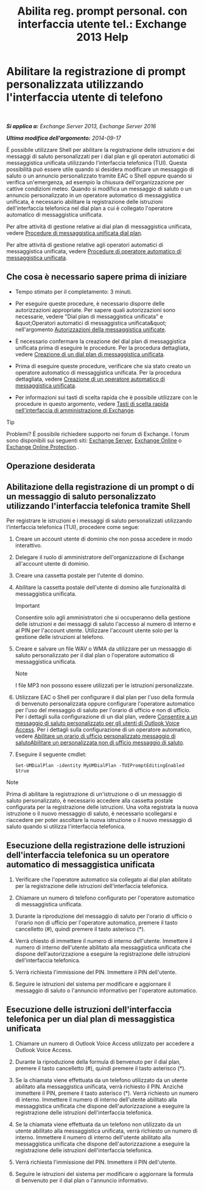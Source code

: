 ﻿---
title: 'Abilita reg. prompt personal. con interfaccia utente tel.: Exchange 2013 Help'
TOCTitle: Abilitare la registrazione di prompt personalizzata utilizzando l'interfaccia utente di telefono
ms:assetid: f2e5c636-2be9-4d48-b5e7-37913ded62d1
ms:mtpsurl: https://technet.microsoft.com/it-it/library/Bb691404(v=EXCHG.150)
ms:contentKeyID: 54652893
ms.date: 05/22/2018
mtps_version: v=EXCHG.150
ms.translationtype: MT
---

# Abilitare la registrazione di prompt personalizzata utilizzando l'interfaccia utente di telefono

 

_**Si applica a:** Exchange Server 2013, Exchange Server 2016_

_**Ultima modifica dell'argomento:** 2014-09-17_

È possibile utilizzare Shell per abilitare la registrazione delle istruzioni e dei messaggi di saluto personalizzati per i dial plan e gli operatori automatici di messaggistica unificata utilizzando l'interfaccia telefonica (TUI). Questa possibilità può essere utile quando si desidera modificare un messaggio di saluto o un annuncio personalizzato tramite EAC o Shell oppure quando si verifica un'emergenza, ad esempio la chiusura dell'organizzazione per cattive condizioni meteo. Quando si modifica un messaggio di saluto o un annuncio personalizzato in un operatore automatico di messaggistica unificata, è necessario abilitare la registrazione delle istruzioni dell'interfaccia telefonica nel dial plan a cui è collegato l'operatore automatico di messaggistica unificata.

Per altre attività di gestione relative ai dial plan di messaggistica unificata, vedere [Procedure di messaggistica unificata dial plan](um-dial-plan-procedures-exchange-2013-help.md).

Per altre attività di gestione relative agli operatori automatici di messaggistica unificata, vedere [Procedure di operatore automatico di messaggistica unificata](um-auto-attendant-procedures-exchange-2013-help.md).

## Che cosa è necessario sapere prima di iniziare

  - Tempo stimato per il completamento: 3 minuti.

  - Per eseguire queste procedure, è necessario disporre delle autorizzazioni appropriate. Per sapere quali autorizzazioni sono necessarie, vedere "Dial plan di messaggistica unificata" e \&quot;Operatori automatici di messaggistica unificata\&quot; nell'argomento [Autorizzazioni della messaggistica unificate](unified-messaging-permissions-exchange-2013-help.md).

  - È necessario confermare la creazione del dial plan di messaggistica unificata prima di eseguire le procedure. Per la procedura dettagliata, vedere [Creazione di un dial plan di messaggistica unificata](create-a-um-dial-plan-exchange-2013-help.md).

  - Prima di eseguire queste procedure, verificare che sia stato creato un operatore automatico di messaggistica unificata. Per la procedura dettagliata, vedere [Creazione di un operatore automatico di messaggistica unificata](create-a-um-auto-attendant-exchange-2013-help.md).

  - Per informazioni sui tasti di scelta rapida che è possibile utilizzare con le procedure in questo argomento, vedere [Tasti di scelta rapida nell'interfaccia di amministrazione di Exchange](keyboard-shortcuts-in-the-exchange-admin-center-exchange-online-protection-help.md).


> [!TIP]
> Problemi? È possibile richiedere supporto nei forum di Exchange. I forum sono disponibili sui seguenti siti: <A href="https://go.microsoft.com/fwlink/p/?linkid=60612">Exchange Server</A>, <A href="https://go.microsoft.com/fwlink/p/?linkid=267542">Exchange Online</A> o <A href="https://go.microsoft.com/fwlink/p/?linkid=285351">Exchange Online Protection</A>..



## Operazione desiderata

## Abilitazione della registrazione di un prompt o di un messaggio di saluto personalizzato utilizzando l'interfaccia telefonica tramite Shell

Per registrare le istruzioni e i messaggi di saluto personalizzati utilizzando l'interfaccia telefonica (TUI), procedere come segue:

1.  Creare un account utente di dominio che non possa accedere in modo interattivo.

2.  Delegare il ruolo di amministratore dell'organizzazione di Exchange all'account utente di dominio.

3.  Creare una cassetta postale per l'utente di domino.

4.  Abilitare la cassetta postale dell'utente di domino alle funzionalità di messaggistica unificata.
    

    > [!IMPORTANT]
    > Consentire solo agli amministratori che si occuperanno della gestione delle istruzioni e dei messaggi di saluto l'accesso al numero di interno e al PIN per l'account utente. Utilizzare l'account utente solo per la gestione delle istruzioni al telefono.



5.  Creare e salvare un file WAV o WMA da utilizzare per un messaggio di saluto personalizzato per il dial plan o l'operatore automatico di messaggistica unificata.
    

    > [!NOTE]
    > I file MP3 non possono essere utilizzati per le istruzioni personalizzate.



6.  Utilizzare EAC o Shell per configurare il dial plan per l'uso della formula di benvenuto personalizzata oppure configurare l'operatore automatico per l'uso del messaggio di saluto per l'orario di ufficio e non di ufficio. Per i dettagli sulla configurazione di un dial plan, vedere [Consentire a un messaggio di saluto personalizzato per gli utenti di Outlook Voice Access](enable-a-customized-greeting-for-outlook-voice-access-users-exchange-2013-help.md). Per i dettagli sulla configurazione di un operatore automatico, vedere [Abilitare un orario di ufficio personalizzato messaggio di saluto](enable-a-customized-business-hours-greeting-exchange-2013-help.md)[Abilitare un personalizzata non di ufficio messaggio di saluto](enable-a-customized-non-business-hours-greeting-exchange-2013-help.md).

7.  Eseguire il seguente cmdlet:
    
        Set-UMDialPlan -identity MyUMDialPlan -TUIPromptEditingEnabled $true


> [!NOTE]
> Prima di abilitare la registrazione di un'istruzione o di un messaggio di saluto personalizzato, è necessario accedere alla cassetta postale configurata per la registrazione delle istruzioni. Una volta registrata la nuova istruzione o il nuovo messaggio di saluto, è necessario scollegarsi e riaccedere per poter ascoltare la nuova istruzione o il nuovo messaggio di saluto quando si utilizza l'interfaccia telefonica.



## Esecuzione della registrazione delle istruzioni dell'interfaccia telefonica su un operatore automatico di messaggistica unificata

1.  Verificare che l'operatore automatico sia collegato al dial plan abilitato per la registrazione delle istruzioni dell'interfaccia telefonica.

2.  Chiamare un numero di telefono configurato per l'operatore automatico di messaggistica unificata.

3.  Durante la riproduzione del messaggio di saluto per l'orario di ufficio o l'orario non di ufficio per l'operatore automatico, premere il tasto cancelletto (\#), quindi premere il tasto asterisco (\*).

4.  Verrà chiesto di immettere il numero di interno dell'utente. Immettere il numero di interno dell'utente abilitato alla messaggistica unificata che dispone dell'autorizzazione a eseguire la registrazione delle istruzioni dell'interfaccia telefonica.

5.  Verrà richiesta l'immissione del PIN. Immettere il PIN dell'utente.

6.  Seguire le istruzioni del sistema per modificare e aggiornare il messaggio di saluto o l'annuncio informativo per l'operatore automatico.

## Esecuzione delle istruzioni dell'interfaccia telefonica per un dial plan di messaggistica unificata

1.  Chiamare un numero di Outlook Voice Access utilizzato per accedere a Outlook Voice Access.

2.  Durante la riproduzione della formula di benvenuto per il dial plan, premere il tasto cancelletto (\#), quindi premere il tasto asterisco (\*).

3.  Se la chiamata viene effettuata da un telefono utilizzato da un utente abilitato alla messaggistica unificata, verrà richiesto il PIN. Anziché immettere il PIN, premere il tasto asterisco (\*). Verrà richiesto un numero di interno. Immettere il numero di interno dell'utente abilitato alla messaggistica unificata che dispone dell'autorizzazione a eseguire la registrazione delle istruzioni dell'interfaccia telefonica.

4.  Se la chiamata viene effettuata da un telefono non utilizzato da un utente abilitato alla messaggistica unificata, verrà richiesto un numero di interno. Immettere il numero di interno dell'utente abilitato alla messaggistica unificata che dispone dell'autorizzazione a eseguire la registrazione delle istruzioni dell'interfaccia telefonica.

5.  Verrà richiesta l'immissione del PIN. Immettere il PIN dell'utente.

6.  Seguire le istruzioni del sistema per modificare o aggiornare la formula di benvenuto per il dial plan o l'annuncio informativo.

